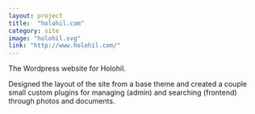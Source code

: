 ```yaml
---
layout: project
title:  "holohil.com"
category: site
image: "holohil.svg"
link: "http://www.holohil.com/"
---
```

The Wordpress website for Holohil.

Designed the layout of the site from a base theme and created a couple small custom plugins for managing (admin) and searching (frontend) through photos and documents.